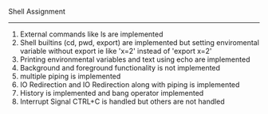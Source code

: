 Shell Assignment
*****************
1. External commands like ls are implemented
2. Shell builtins (cd, pwd, export) are implemented but setting enviromental variable without export ie like 'x=2' instead of 'export x=2'
3. Printing environmental variables and text using echo are implemented
4. Background and foreground functionality is not implemented
5. multiple piping is implemented
6. IO Redirection and IO Redirection along with piping is implemented
7. History is implemented and bang operator implemented
8. Interrupt Signal CTRL+C is handled but others are not handled

